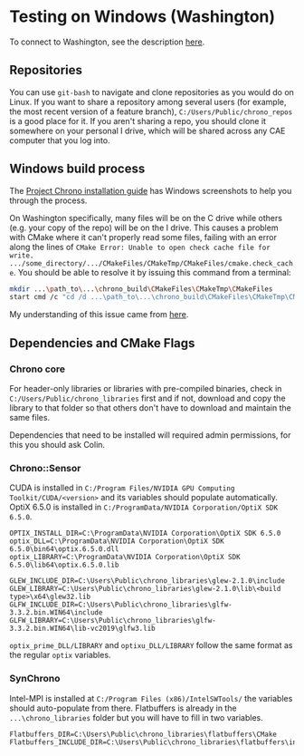 # Testing on Windows (Washington)

To connect to Washington, see the description [here](https://projects.sbel.org/lab-wiki/lab-assets/using-the-cae-workstations.html#windows-machines-remote).

## Repositories

You can use `git-bash` to navigate and clone repositories as you would do on Linux. If you want to share a repository among several users (for example, the most recent version of a feature branch), `C:/Users/Public/chrono_repos` is a good place for it. If you aren't sharing a repo, you should clone it somewhere on your personal I drive, which will be shared across any CAE computer that you log into.

## Windows build process

The [Project Chrono installation guide](http://api.projectchrono.org/tutorial_install_chrono.html) has Windows screenshots to help you through the process.

On Washington specifically, many files will be on the C drive while others (e.g. your copy of the repo) will be on the I drive. This causes a problem with CMake where it can't properly read some files, failing with an error along the lines of `CMake Error: Unable to open check cache file for write. .../some_directory/.../CMakeFiles/CMakeTmp/CMakeFiles/cmake.check_cache`. You should be able to resolve it by issuing this command from a terminal:
```bash
mkdir ...\path_to\...\chrono_build\CMakeFiles\CMakeTmp\CMakeFiles
start cmd /c "cd /d ...\path_to\...\chrono_build\CMakeFiles\CMakeTmp\CMakeFiles && pause"
```
My understanding of this issue came from [here](https://gitlab.kitware.com/cmake/cmake/-/issues/18086).

## Dependencies and CMake Flags

### Chrono core

For header-only libraries or libraries with pre-compiled binaries, check in `C:/Users/Public/chrono_libraries` first and if not, download and copy the library to that folder so that others don't have to download and maintain the same files.

Dependencies that need to be installed will required admin permissions, for this you should ask Colin.

### Chrono::Sensor

CUDA is installed in `C:/Program Files/NVIDIA GPU Computing Toolkit/CUDA/<version>` and its variables should populate automatically. OptiX 6.5.0 is installed in `C:/ProgramData/NVIDIA Corporation/OptiX SDK 6.5.0`.

```
OPTIX_INSTALL_DIR=C:\ProgramData\NVIDIA Corporation\OptiX SDK 6.5.0
optix_DLL=C:\ProgramData\NVIDIA Corporation\OptiX SDK 6.5.0\bin64\optix.6.5.0.dll
optix_LIBRARY=C:\ProgramData\NVIDIA Corporation\OptiX SDK 6.5.0\lib64\optix.6.5.0.lib

GLEW_INCLUDE_DIR=C:\Users\Public\chrono_libraries\glew-2.1.0\include
GLEW_LIBRARY=C:\Users\Public\chrono_libraries\glew-2.1.0\lib\<build type>\x64\glew32.lib
GLFW_INCLUDE_DIR=C:\Users\Public\chrono_libraries\glfw-3.3.2.bin.WIN64\include
GLFW_LIBRARY=C:\Users\Public\chrono_libraries\glfw-3.3.2.bin.WIN64\lib-vc2019\glfw3.lib
```

`optix_prime_DLL/LIBRARY` and `optixu_DLL/LIBRARY` follow the same format as the regular `optix` variables.

### SynChrono

Intel-MPI is installed at `C:/Program Files (x86)/IntelSWTools/` the variables should auto-populate from there. Flatbuffers is already in the `...\chrono_libraries` folder but you will have to fill in two variables.

```
Flatbuffers_DIR=C:\Users\Public\chrono_libraries\flatbuffers\CMake
Flatbuffers_INCLUDE_DIR=C:\Users\Public\chrono_libraries\flatbuffers\include
```
